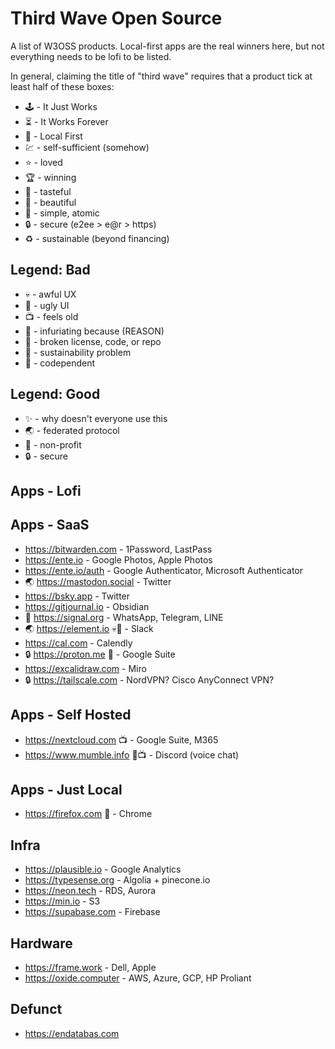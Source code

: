 # Third Wave Open Source

A list of W3OSS products.
Local-first apps are the real winners here,
but not everything needs to be lofi to be listed.

In general, claiming the title of "third wave"
requires that a product tick at least half of
these boxes:

* 🕹 - It Just Works
* ⏳ - It Works Forever
* 💾 - Local First
* 💹 - self-sufficient (somehow)
* ⭐️ - loved
* 🏆 - winning
* 🍷 - tasteful
* 💎 - beautiful
* 🦠 - simple, atomic
* 🔒 - secure (e2ee > e@r > https)
* ♻️ - sustainable (beyond financing)

## Legend: Bad

* 💀 - awful UX
* 🤮 - ugly UI
* 📺 - feels old
* 🤬 - infuriating because (REASON)
* 💩 - broken license, code, or repo
* 💸 - sustainability problem
* 🍄 - codependent

## Legend: Good

* ✨ - why doesn't everyone use this
* 🌏 - federated protocol
* 🦋 - non-profit
* 🔒 - secure

## Apps - Lofi

## Apps - SaaS

* https://bitwarden.com - 1Password, LastPass
* https://ente.io - Google Photos, Apple Photos
* https://ente.io/auth - Google Authenticator, Microsoft Authenticator
* 🌏 https://mastodon.social - Twitter
* https://bsky.app - Twitter
* https://gitjournal.io - Obsidian
* 🦋 https://signal.org - WhatsApp, Telegram, LINE
* 🌏 https://element.io 💀🤮 - Slack
* https://cal.com - Calendly
* 🔒 https://proton.me 💩 - Google Suite
* https://excalidraw.com - Miro
* 🔒 https://tailscale.com - NordVPN? Cisco AnyConnect VPN?

## Apps - Self Hosted

* https://nextcloud.com 📺 - Google Suite, M365
* https://www.mumble.info 🤮📺 - Discord (voice chat)

## Apps - Just Local

* https://firefox.com 💸 - Chrome

## Infra

* https://plausible.io - Google Analytics
* https://typesense.org - Algolia + pinecone.io
* https://neon.tech - RDS, Aurora
* https://min.io - S3
* https://supabase.com - Firebase

## Hardware

* https://frame.work - Dell, Apple
* https://oxide.computer - AWS, Azure, GCP, HP Proliant

## Defunct

* https://endatabas.com

